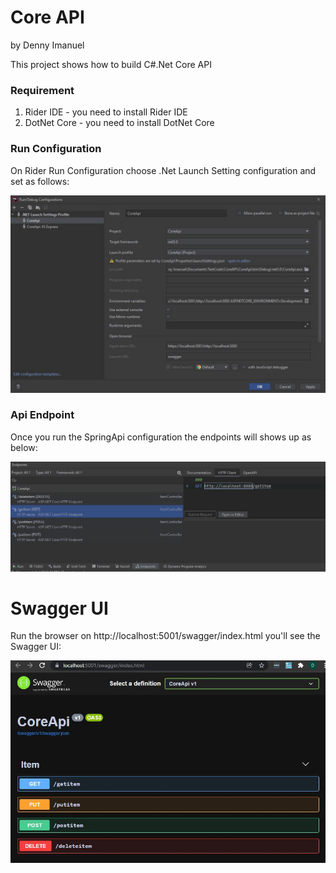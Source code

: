 ﻿# Core API
by Denny Imanuel

This project shows how to build C#.Net Core API

### Requirement

1. Rider IDE - you need to install Rider IDE
2. DotNet Core - you need to install DotNet Core


### Run Configuration

On Rider Run Configuration choose .Net Launch Setting configuration and set as follows:

![](jpg/config.jpg)

### Api Endpoint

Once you run the SpringApi configuration the endpoints will shows up as below:

![](jpg/endpoint.jpg)

# Swagger UI

Run the browser on http://localhost:5001/swagger/index.html you'll see the Swagger UI:

![](jpg/swagger.jpg)